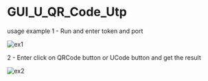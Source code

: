 # GUI_U_QR_Code_Utp


usage example
1 - Run and enter token and port

![ex1](https://user-images.githubusercontent.com/77910713/113427857-76cb7480-93de-11eb-961b-9385fba48431.JPG)

2 - Enter click on QRCode button or UCode button and get the result

![ex2](https://user-images.githubusercontent.com/77910713/113428088-d295fd80-93de-11eb-9739-f3f30744be04.JPG)

